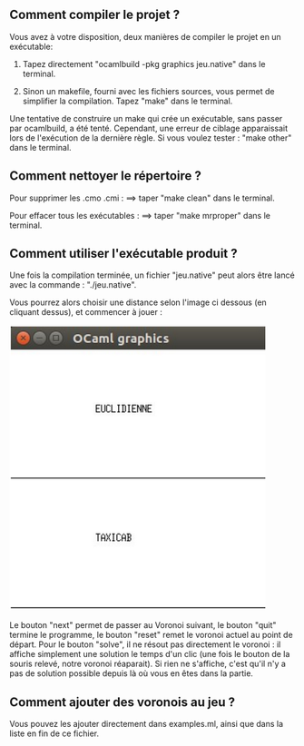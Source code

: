 Comment compiler le projet ?
---------------------------

Vous avez à votre disposition, deux manières de compiler le projet en un exécutable:

1. Tapez directement "ocamlbuild -pkg graphics jeu.native" dans le terminal.

2. Sinon un makefile, fourni avec les fichiers sources, vous permet de simplifier la compilation. Tapez "make" dans le terminal.

Une tentative de construire un make qui crée un exécutable, sans passer par ocamlbuild, a été tenté.
Cependant, une erreur de ciblage apparaissait lors de l'exécution de la dernière règle.
Si vous voulez tester : "make other" dans le terminal.


Comment nettoyer le répertoire ?
-------------------------------

Pour supprimer les .cmo .cmi :
 ==> taper "make clean" dans le terminal.

Pour effacer tous les exécutables :
 ==> taper "make mrproper" dans le terminal.


Comment utiliser l'exécutable produit ?
--------------------------------------

Une fois la compilation terminée, un fichier "jeu.native" peut alors être lancé avec la commande :
"./jeu.native".

Vous pourrez alors choisir une distance selon l'image ci dessous (en cliquant dessus), et commencer à jouer :

![test](Capture_Selec.PNG)

Le bouton "next" permet de passer au Voronoi suivant, le bouton "quit" termine le programme, le bouton "reset" remet le voronoi actuel au point de départ.
Pour le bouton "solve", il ne résout pas directement le voronoi : il affiche simplement une solution le temps d'un clic (une fois le bouton de la souris relevé, notre voronoi réaparait). Si rien ne s'affiche, c'est qu'il n'y a pas de solution possible depuis là où vous en êtes dans la partie.

Comment ajouter des voronois au jeu ?
------------------------------------

Vous pouvez les ajouter directement dans examples.ml, ainsi que dans la liste en fin de ce fichier.
